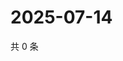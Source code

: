 # 2025-07-14

共 0 条

<!-- BEGIN ZHIHUQUESTIONS -->
<!-- 最后更新时间 Mon Jul 14 2025 12:33:47 GMT+0800 (China Standard Time) -->

<!-- END ZHIHUQUESTIONS -->
